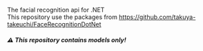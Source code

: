 The facial recognition api for .NET  
This repository use the packages from https://github.com/takuya-takeuchi/FaceRecognitionDotNet
##### :warning:  This repository contains models only!
